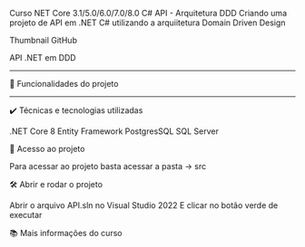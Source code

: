 Curso NET Core 3.1/5.0/6.0/7.0/8.0 C# API - Arquitetura DDD
Criando uma projeto de API em .NET C# utilizando a arquiitetura Domain Driven Design

Thumbnail GitHub

API .NET em DDD
***

🔨 Funcionalidades do projeto
***

✔️ Técnicas e tecnologias utilizadas

.NET Core 8
Entity Framework
PostgresSQL
SQL Server

📁 Acesso ao projeto

Para acessar ao projeto basta acessar a pasta -> src

🛠️ Abrir e rodar o projeto

Abrir o arquivo API.sln no Visual Studio 2022
E clicar no botão verde de executar

📚 Mais informações do curso
